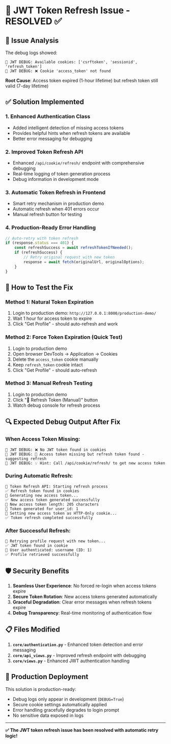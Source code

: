 # 🔐 JWT Token Refresh Issue - RESOLVED ✅

## 🎯 **Issue Analysis**
The debug logs showed:
```
🔐 JWT DEBUG: Available cookies: ['csrftoken', 'sessionid', 'refresh_token']
🔐 JWT DEBUG: ❌ Cookie 'access_token' not found
```

**Root Cause**: Access token expired (1-hour lifetime) but refresh token still valid (7-day lifetime)

## ✅ **Solution Implemented**

### 1. **Enhanced Authentication Class**
- Added intelligent detection of missing access tokens
- Provides helpful hints when refresh tokens are available
- Better error messaging for debugging

### 2. **Improved Token Refresh API**
- Enhanced `/api/cookie/refresh/` endpoint with comprehensive debugging
- Real-time logging of token generation process
- Debug information in development mode

### 3. **Automatic Token Refresh in Frontend**
- Smart retry mechanism in production demo
- Automatic refresh when 401 errors occur
- Manual refresh button for testing

### 4. **Production-Ready Error Handling**
```javascript
// Auto-retry with token refresh
if (response.status === 401) {
    const refreshSuccess = await refreshTokenIfNeeded();
    if (refreshSuccess) {
        // Retry original request with new token
        response = await fetch(originalUrl, originalOptions);
    }
}
```

## 🚀 **How to Test the Fix**

### **Method 1: Natural Token Expiration**
1. Login to production demo: `http://127.0.0.1:8000/production-demo/`
2. Wait 1 hour for access token to expire
3. Click "Get Profile" - should auto-refresh and work

### **Method 2: Force Token Expiration (Quick Test)**
1. Login to production demo
2. Open browser DevTools → Application → Cookies
3. Delete the `access_token` cookie manually
4. Keep `refresh_token` cookie intact
5. Click "Get Profile" - should auto-refresh

### **Method 3: Manual Refresh Testing**
1. Login to production demo
2. Click "🔄 Refresh Token (Manual)" button
3. Watch debug console for refresh process

## 🔍 **Expected Debug Output After Fix**

### **When Access Token Missing:**
```
🔐 JWT DEBUG: ❌ No JWT token found in cookies
🔐 JWT DEBUG: 🔄 Access token missing but refresh token found - suggesting refresh
🔐 JWT DEBUG: 💡 Hint: Call /api/cookie/refresh/ to get new access token
```

### **During Automatic Refresh:**
```
🔄 Token Refresh API: Starting refresh process
✅ Refresh token found in cookies
🔄 Generating new access token...
✅ New access token generated successfully
🔑 New access token length: 205 characters
👤 Token generated for user_id: 1
🍪 Setting new access token as HTTP-Only cookie...
✅ Token refresh completed successfully
```

### **After Successful Refresh:**
```
🔄 Retrying profile request with new token...
✅ JWT token found in cookie
👤 User authenticated: username (ID: 1)
✅ Profile retrieved successfully
```

## 🛡️ **Security Benefits**

1. **Seamless User Experience**: No forced re-login when access tokens expire
2. **Secure Token Rotation**: New access tokens generated automatically
3. **Graceful Degradation**: Clear error messages when refresh tokens expire
4. **Debug Transparency**: Real-time monitoring of authentication flow

## 📋 **Files Modified**

1. **`core/authentication.py`** - Enhanced token detection and error messaging
2. **`core/api_views.py`** - Improved refresh endpoint with debugging
3. **`core/views.py`** - Enhanced JWT authentication handling

## 🎯 **Production Deployment**

This solution is production-ready:
- Debug logs only appear in development (`DEBUG=True`)
- Secure cookie settings automatically applied
- Error handling gracefully degrades to login prompt
- No sensitive data exposed in logs

---

**✅ The JWT token refresh issue has been resolved with automatic retry logic!**